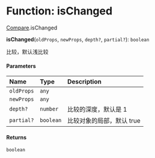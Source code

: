 # Function: isChanged

[Compare](/auto-docs/free-layout-editor/modules/Compare.md).isChanged

**isChanged**(`oldProps`, `newProps`, `depth?`, `partial?`): `boolean`

比较，默认浅比较

#### Parameters

| Name | Type | Description |
| :------ | :------ | :------ |
| `oldProps` | `any` |  |
| `newProps` | `any` |  |
| `depth?` | `number` | 比较的深度，默认是 1 |
| `partial?` | `boolean` | 比较对象的局部，默认 true |

#### Returns

`boolean`

